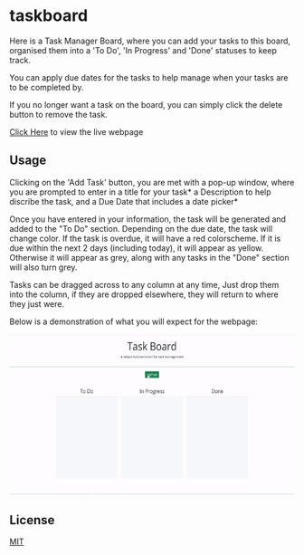 # taskboard

Here is a Task Manager Board, where you can add your tasks to this board, organised them into a 'To Do', 'In Progress' and 'Done' statuses to keep track.

You can apply due dates for the tasks to help manage when your tasks are to be completed by.

If you no longer want a task on the board, you can simply click the delete button to remove the task.

[Click Here](https://CinosMagician.github.io/taskboard) to view the live webpage

## Usage

Clicking on the 'Add Task' button, you are met with a pop-up window, where you are prompted to enter in a title for your task* a Description to help discribe the task, and a Due Date that includes a date picker*

Once you have entered in your information, the task will be generated and added to the "To Do" section. Depending on the due date, the task will change color. If the task is overdue, it will have a red colorscheme. If it is due within the next 2 days (including today), it will appear as yellow. Otherwise it will appear as grey, along with any tasks in the "Done" section will also turn grey.

Tasks can be dragged across to any column at any time, Just drop them into the column, if they are dropped elsewhere, they will return to where they just were.

Below is a demonstration of what you will expect for the webpage:

<img src="assets/images/sitedemo.gif" alt="Site demo">

## License

[MIT](https://choosealicense.com/licenses/mit/)
